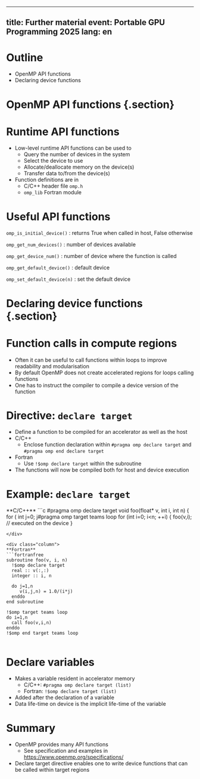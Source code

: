 <!--
SPDX-FileCopyrightText: 2021 CSC - IT Center for Science Ltd. <www.csc.fi>

SPDX-License-Identifier: CC-BY-4.0
-->

---
title: Further material
event: Portable GPU Programming 2025
lang:  en
---

# Outline

- OpenMP API functions
- Declaring device functions

# OpenMP API functions {.section}

# Runtime API functions

- Low-level runtime API functions can be used to
  - Query the number of devices in the system
  - Select the device to use
  - Allocate/deallocate memory on the device(s)
  - Transfer data to/from the device(s)
- Function definitions are in
  - C/C++ header file `omp.h`
  - `omp_lib` Fortran module


# Useful API functions

`omp_is_initial_device()`
  : returns True when called in host, False otherwise

`omp_get_num_devices()`
  : number of devices available

`omp_get_device_num()`
  : number of device where the function is called

`omp_get_default_device()`
  : default device

`omp_set_default_device(n)`
  : set the default device

# Declaring device functions {.section}

# Function calls in compute regions

- Often it can be useful to call functions within loops to improve readability and modularisation
- By default OpenMP does not create accelerated regions for loops calling functions
- One has to instruct the compiler to compile a device version of the function

# Directive: `declare target`

- Define a function to be compiled for an accelerator as well as the host
- C/C++
  - Enclose function declaration within `#pragma omp declare target` 
    and `#pragma omp end declare target`
- Fortran
  - Use `!$omp declare target` within the subroutine
- The functions will now be compiled both for host and device execution

# Example: `declare target`

<div class="column">
**C/C++**
```c
#pragma omp declare target
void foo(float* v, int i, int n) {
    for ( int j=0; j<n; ++j) {
        v[i*n+j] = 1.0f/(i*j);
    }
}
#pragma omp end declare target

#pragma omp target teams loop
for (int i=0; i<n; ++i) {
    foo(v,i);  // executed on the device
}
```
</div>

<div class="column">
**Fortran**
```fortranfree
subroutine foo(v, i, n)
  !$omp declare target
  real :: v(:,:)
  integer :: i, n

  do j=1,n
     v(i,j,n) = 1.0/(i*j)
  enddo
end subroutine

!$omp target teams loop
do i=1,n
  call foo(v,i,n)
enddo
!$omp end target teams loop
```
</div>


# Declare variables

- Makes a variable resident in accelerator memory
  - C/C++: `#pragma omp declare target (list)`
  - Fortran: `!$omp declare target (list)`
- Added after the declaration of a variable
- Data life-time on device is the implicit life-time of the variable


# Summary

- OpenMP provides many API functions
  - See specification and examples in <https://www.openmp.org/specifications/>
- Declare target directive enables one to write device functions that can be called within target regions

